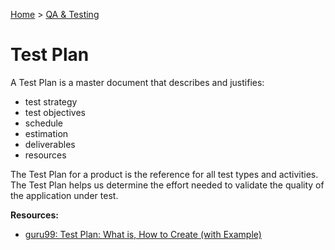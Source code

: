 [Home](../../README.md) > [QA & Testing](./README.md)

# Test Plan

A Test Plan is a master document that describes and justifies:
- test strategy
- test objectives
- schedule
- estimation
- deliverables
- resources

The Test Plan for a product is the reference for all test types and activities. The Test Plan helps us determine the effort needed to validate the quality of the application under test.

**Resources:**
- [guru99: Test Plan: What is, How to Create (with Example)](https://www.guru99.com/what-everybody-ought-to-know-about-test-planing.html)
